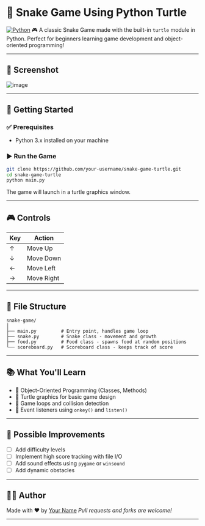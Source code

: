 # 🐍 Snake Game Using Python Turtle

[![Python](https://img.shields.io/badge/Python-3.x-blue?logo=python)](https://www.python.org/downloads/)
🎮 A classic Snake Game made with the built-in `turtle` module in Python. Perfect for beginners learning game development and object-oriented programming!

---

## 📸 Screenshot

![image](https://github.com/user-attachments/assets/2be4ac52-d153-44af-a09a-4e89fb8c605f)

---

## 🚀 Getting Started

### ✅ Prerequisites

* Python 3.x installed on your machine

### ▶️ Run the Game

```bash
git clone https://github.com/your-username/snake-game-turtle.git
cd snake-game-turtle
python main.py
```

The game will launch in a turtle graphics window.

---

## 🎮 Controls

| Key | Action     |
| --- | ---------- |
| ↑   | Move Up    |
| ↓   | Move Down  |
| ←   | Move Left  |
| →   | Move Right |

---

## 📁 File Structure

```
snake-game/
│
├── main.py         # Entry point, handles game loop
├── snake.py        # Snake class - movement and growth
├── food.py         # Food class - spawns food at random positions
└── scoreboard.py   # Scoreboard class - keeps track of score
```

---

## 📚 What You'll Learn

* 🧱 Object-Oriented Programming (Classes, Methods)
* 🐢 Turtle graphics for basic game design
* 🧠 Game loops and collision detection
* 🎯 Event listeners using `onkey()` and `listen()`

---

## 🔧 Possible Improvements

* [ ] Add difficulty levels
* [ ] Implement high score tracking with file I/O
* [ ] Add sound effects using `pygame` or `winsound`
* [ ] Add dynamic obstacles

---

## 👨‍💻 Author

Made with ❤️ by [Your Name](https://github.com/NeNish)
*Pull requests and forks are welcome!*

---
